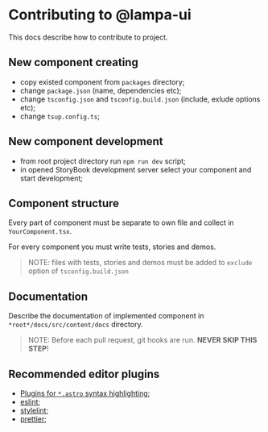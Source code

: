 # Contributing to @lampa-ui

This docs describe how to contribute to project.

## New component creating

 - copy existed component from ```packages``` directory;
 - change ```package.json``` (name, dependencies etc);
 - change ```tsconfig.json``` and ```tsconfig.build.json``` (include, exlude options etc);
 - change ```tsup.config.ts```;

## New component development

- from root project directory run ```npm run dev``` script;
- in opened StoryBook development server select your component and start development;

## Component structure

Every part of component must be separate to own file and collect in ```YourComponent.tsx```.

For every component you must write tests, stories and demos.

> NOTE: files with tests, stories and demos must be added to ```exclude``` option of
> ```tsconfig.build.json```

## Documentation

Describe the documentation of implemented component in ```*root*/docs/src/content/docs``` directory.

> NOTE: Before each pull request, git hooks are run.
> **NEVER SKIP THIS STEP**!

## Recommended editor plugins

- [Plugins for ```*.astro``` syntax highlighting](https://docs.astro.build/en/editor-setup/);
- [eslint](https://eslint.org/docs/latest/use/integrations);
- [stylelint](https://stylelint.io/user-guide/customize/#using-stylelint);
- [prettier](https://prettier.io/docs/en/editors);
